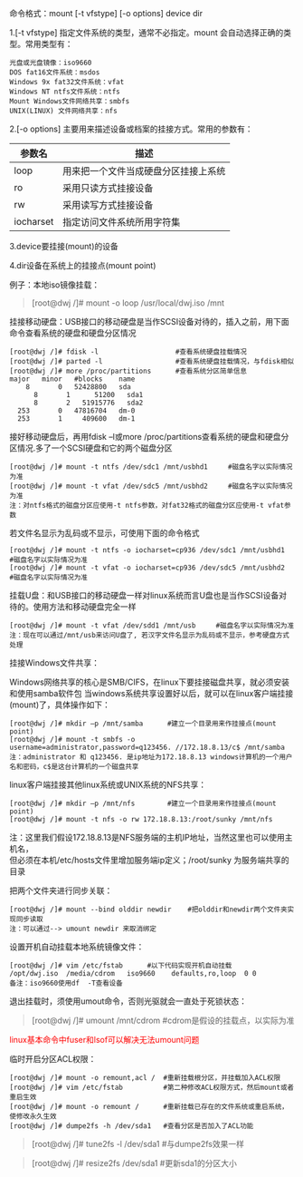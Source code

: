 命令格式：mount [-t vfstype] [-o options] device dir

1.[-t vfstype] 指定文件系统的类型，通常不必指定。mount 会自动选择正确的类型。常用类型有：

    光盘或光盘镜像：iso9660
    DOS fat16文件系统：msdos
    Windows 9x fat32文件系统：vfat
    Windows NT ntfs文件系统：ntfs
    Mount Windows文件网络共享：smbfs
    UNIX(LINUX) 文件网络共享：nfs

2.[-o options] 主要用来描述设备或档案的挂接方式。常用的参数有：

参数名 | 描述
---|---
loop | 用来把一个文件当成硬盘分区挂接上系统
ro | 采用只读方式挂接设备
rw | 采用读写方式挂接设备
iocharset | 指定访问文件系统所用字符集

3.device要挂接(mount)的设备

4.dir设备在系统上的挂接点(mount point)

例子：本地iso镜像挂载：
>[root@dwj /]# mount -o loop /usr/local/dwj.iso /mnt

挂接移动硬盘：USB接口的移动硬盘是当作SCSI设备对待的，插入之前，用下面命令查看系统的硬盘和硬盘分区情况

    [root@dwj /]# fdisk -l                   #查看系统硬盘挂载情况
    [root@dwj /]# parted -l                  #查看系统硬盘挂载情况，与fdisk相似
    [root@dwj /]# more /proc/partitions      #查看系统分区简单信息
    major   minor   #blocks    name
        8       0   52428800   sda
    	  8       1      51200   sda1
    	  8       2   51915776   sda2
      253       0   47816704   dm-0
      253       1     409600   dm-1

接好移动硬盘后，再用fdisk –l或more /proc/partitions查看系统的硬盘和硬盘分区情况.多了一个SCSI硬盘和它的两个磁盘分区

    [root@dwj /]# mount -t ntfs /dev/sdc1 /mnt/usbhd1     #磁盘名字以实际情况为准
    [root@dwj /]# mount -t vfat /dev/sdc5 /mnt/usbhd2     #磁盘名字以实际情况为准  
    注：对ntfs格式的磁盘分区应使用-t ntfs参数，对fat32格式的磁盘分区应使用-t vfat参数

若文件名显示为乱码或不显示，可使用下面的命令格式

    [root@dwj /]# mount -t ntfs -o iocharset=cp936 /dev/sdc1 /mnt/usbhd1    #磁盘名字以实际情况为准  
    [root@dwj /]# mount -t vfat -o iocharset=cp936 /dev/sdc5 /mnt/usbhd2    #磁盘名字以实际情况为准

挂载U盘：和USB接口的移动硬盘一样对linux系统而言U盘也是当作SCSI设备对待的。使用方法和移动硬盘完全一样

    [root@dwj /]# mount -t vfat /dev/sdd1 /mnt/usb     #磁盘名字以实际情况为准  
    注：现在可以通过/mnt/usb来访问U盘了, 若汉字文件名显示为乱码或不显示，参考硬盘方式处理

挂接Windows文件共享：

Windows网络共享的核心是SMB/CIFS，在linux下要挂接磁盘共享，就必须安装和使用samba软件包
当windows系统共享设置好以后，就可以在linux客户端挂接(mount)了，具体操作如下：

    [root@dwj /]# mkdir –p /mnt/samba      #建立一个目录用来作挂接点(mount point)
    [root@dwj /]# mount -t smbfs -o username=administrator,password=q123456. //172.18.8.13/c$ /mnt/samba
    注：administrator 和 q123456. 是ip地址为172.18.8.13 windows计算机的一个用户名和密码，c$是这台计算机的一个磁盘共享

linux客户端挂接其他linux系统或UNIX系统的NFS共享：

    [root@dwj /]# mkdir –p /mnt/nfs        #建立一个目录用来作挂接点(mount point)
    [root@dwj /]# mount -t nfs -o rw 172.18.8.13:/root/sunky /mnt/nfs

注：这里我们假设172.18.8.13是NFS服务端的主机IP地址，当然这里也可以使用主机名， <br>
但必须在本机/etc/hosts文件里增加服务端ip定义；/root/sunky 为服务端共享的目录

把两个文件夹进行同步关联：

    [root@dwj /]# mount --bind olddir newdir    #把olddir和newdir两个文件夹实现同步读取
    注：可以通过--> umount newdir 来取消绑定

设置开机自动挂载本地系统镜像文件：

    [root@dwj /]# vim /etc/fstab      #以下代码实现开机自动挂载
    /opt/dwj.iso  /media/cdrom   iso9660    defaults,ro,loop  0 0
    备注：iso9660使用df  -T查看设备

退出挂载时，须使用umout命令，否则光驱就会一直处于死锁状态：
>[root@dwj /]# umount /mnt/cdrom      #cdrom是假设的挂载点，以实际为准

<font color=#FF0000>linux基本命令中fuser和lsof可以解决无法umount问题</font> <br>

临时开启分区ACL权限：
```
[root@dwj /]# mount -o remount,acl /  #重新挂载根分区，并挂载加入ACL权限
[root@dwj /]# vim /etc/fstab          #第二种修改ACL权限方式，然后mount或者重启生效
[root@dwj /]# mount -o remount /      #重新挂载已存在的文件系统或重启系统，使修改永久生效    
[root@dwj /]# dumpe2fs -h /dev/sda1   #查看分区是否加入了ACL功能
```
>[root@dwj /]# tune2fs -l /dev/sda1        #与dumpe2fs效果一样

>[root@dwj /]# resize2fs /dev/sda1         #更新sda1的分区大小
